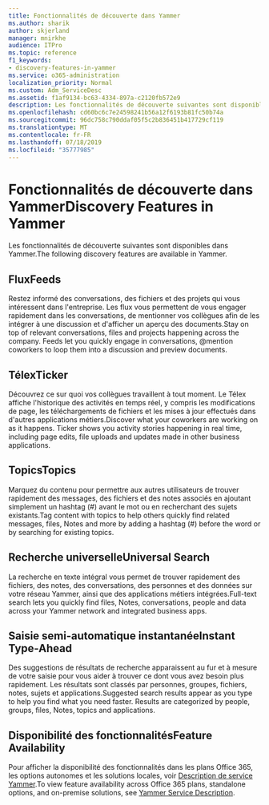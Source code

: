 ```yaml
---
title: Fonctionnalités de découverte dans Yammer
ms.author: sharik
author: skjerland
manager: mnirkhe
audience: ITPro
ms.topic: reference
f1_keywords:
- discovery-features-in-yammer
ms.service: o365-administration
localization_priority: Normal
ms.custom: Adm_ServiceDesc
ms.assetid: f1af9134-bc63-4334-897a-c2120fb572e9
description: Les fonctionnalités de découverte suivantes sont disponibles dans Yammer.
ms.openlocfilehash: cd60bc6c7e24598241b56a12f6193b81fc50b74a
ms.sourcegitcommit: 96dc758c790ddaf05f5c2b836451b417729cf119
ms.translationtype: MT
ms.contentlocale: fr-FR
ms.lasthandoff: 07/18/2019
ms.locfileid: "35777985"
---
```

# <a name="discovery-features-in-yammer"></a><span data-ttu-id="c8334-103">Fonctionnalités de découverte dans Yammer</span><span class="sxs-lookup"><span data-stu-id="c8334-103">Discovery Features in Yammer</span></span>

<span data-ttu-id="c8334-104">Les fonctionnalités de découverte suivantes sont disponibles dans Yammer.</span><span class="sxs-lookup"><span data-stu-id="c8334-104">The following discovery features are available in Yammer.</span></span>
  
## <a name="feeds"></a><span data-ttu-id="c8334-105">Flux</span><span class="sxs-lookup"><span data-stu-id="c8334-105">Feeds</span></span>
<span data-ttu-id="c8334-106"><a name="bkmk_Feeds"> </a></span><span class="sxs-lookup"><span data-stu-id="c8334-106"></span></span>

<span data-ttu-id="c8334-p101">Restez informé des conversations, des fichiers et des projets qui vous intéressent dans l'entreprise. Les flux vous permettent de vous engager rapidement dans les conversations, de mentionner vos collègues afin de les intégrer à une discussion et d'afficher un aperçu des documents.</span><span class="sxs-lookup"><span data-stu-id="c8334-p101">Stay on top of relevant conversations, files and projects happening across the company. Feeds let you quickly engage in conversations, @mention coworkers to loop them into a discussion and preview documents.</span></span>
  
## <a name="ticker"></a><span data-ttu-id="c8334-109">Télex</span><span class="sxs-lookup"><span data-stu-id="c8334-109">Ticker</span></span>
<span data-ttu-id="c8334-110"><a name="bkmk_Ticker"> </a></span><span class="sxs-lookup"><span data-stu-id="c8334-110"></span></span>

<span data-ttu-id="c8334-p102">Découvrez ce sur quoi vos collègues travaillent à tout moment. Le Télex affiche l'historique des activités en temps réel, y compris les modifications de page, les téléchargements de fichiers et les mises à jour effectués dans d'autres applications métiers.</span><span class="sxs-lookup"><span data-stu-id="c8334-p102">Discover what your coworkers are working on as it happens. Ticker shows you activity stories happening in real time, including page edits, file uploads and updates made in other business applications.</span></span>
  
## <a name="topics"></a><span data-ttu-id="c8334-113">Topics</span><span class="sxs-lookup"><span data-stu-id="c8334-113">Topics</span></span>
<span data-ttu-id="c8334-114"><a name="bkmk_Topics"> </a></span><span class="sxs-lookup"><span data-stu-id="c8334-114"></span></span>

<span data-ttu-id="c8334-115">Marquez du contenu pour permettre aux autres utilisateurs de trouver rapidement des messages, des fichiers et des notes associés en ajoutant simplement un hashtag (#) avant le mot ou en recherchant des sujets existants.</span><span class="sxs-lookup"><span data-stu-id="c8334-115">Tag content with topics to help others quickly find related messages, files, Notes and more by adding a hashtag (#) before the word or by searching for existing topics.</span></span>
  
## <a name="universal-search"></a><span data-ttu-id="c8334-116">Recherche universelle</span><span class="sxs-lookup"><span data-stu-id="c8334-116">Universal Search</span></span>
<span data-ttu-id="c8334-117"><a name="bkmk_UniversalSearch"> </a></span><span class="sxs-lookup"><span data-stu-id="c8334-117"></span></span>

<span data-ttu-id="c8334-118">La recherche en texte intégral vous permet de trouver rapidement des fichiers, des notes, des conversations, des personnes et des données sur votre réseau Yammer, ainsi que des applications métiers intégrées.</span><span class="sxs-lookup"><span data-stu-id="c8334-118">Full-text search lets you quickly find files, Notes, conversations, people and data across your Yammer network and integrated business apps.</span></span>
  
## <a name="instant-type-ahead"></a><span data-ttu-id="c8334-119">Saisie semi-automatique instantanée</span><span class="sxs-lookup"><span data-stu-id="c8334-119">Instant Type-Ahead</span></span>
<span data-ttu-id="c8334-120"><a name="bkmk_InstantTypeAhead"> </a></span><span class="sxs-lookup"><span data-stu-id="c8334-120"></span></span>

<span data-ttu-id="c8334-p103">Des suggestions de résultats de recherche apparaissent au fur et à mesure de votre saisie pour vous aider à trouver ce dont vous avez besoin plus rapidement. Les résultats sont classés par personnes, groupes, fichiers, notes, sujets et applications.</span><span class="sxs-lookup"><span data-stu-id="c8334-p103">Suggested search results appear as you type to help you find what you need faster. Results are categorized by people, groups, files, Notes, topics and applications.</span></span>
  
## <a name="feature-availability"></a><span data-ttu-id="c8334-123">Disponibilité des fonctionnalités</span><span class="sxs-lookup"><span data-stu-id="c8334-123">Feature Availability</span></span>
<span data-ttu-id="c8334-124"><a name="bkmk_InstantTypeAhead"> </a></span><span class="sxs-lookup"><span data-stu-id="c8334-124"></span></span>

<span data-ttu-id="c8334-125">Pour afficher la disponibilité des fonctionnalités dans les plans Office 365, les options autonomes et les solutions locales, voir [Description de service Yammer](yammer-service-description.md).</span><span class="sxs-lookup"><span data-stu-id="c8334-125">To view feature availability across Office 365 plans, standalone options, and on-premise solutions, see [Yammer Service Description](yammer-service-description.md).</span></span>
  
  
